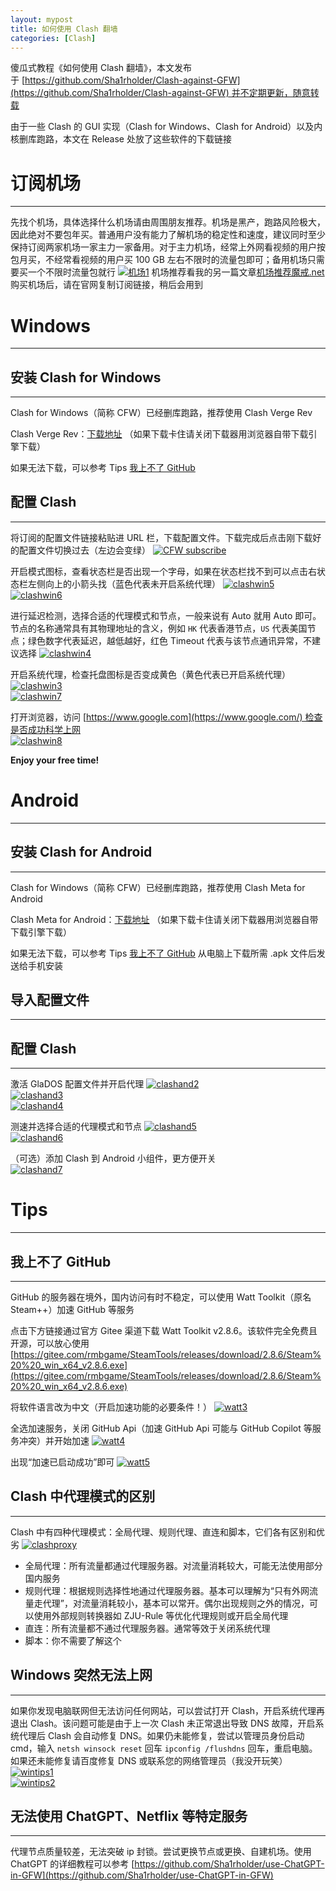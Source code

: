```yaml
---
layout: mypost
title: 如何使用 Clash 翻墙
categories: [Clash]
---
```

傻瓜式教程《如何使用 Clash 翻墙》，本文发布于 [https://github.com/Sha1rholder/Clash-against-GFW](https://github.com/Sha1rholder/Clash-against-GFW) 并不定期更新，随意转载

由于一些 Clash 的 GUI 实现（Clash for Windows、Clash for Android）以及内核删库跑路，本文在 Release 处放了这些软件的下载链接

# 订阅机场
---

先找个机场，具体选择什么机场请由周围朋友推荐。机场是黑产，跑路风险极大，因此绝对不要包年买。普通用户没有能力了解机场的稳定性和速度，建议同时至少保持订阅两家机场一家主力一家备用。对于主力机场，经常上外网看视频的用户按包月买，不经常看视频的用户买 100 GB 左右不限时的流量包即可；备用机场只需要买一个不限时流量包就行
[![机场1](https://github.com/Sha1rholder/Clash-against-GFW/raw/main/resources/%E6%9C%BA%E5%9C%BA1.png)](https://github.com/Sha1rholder/Clash-against-GFW/blob/main/resources/%E6%9C%BA%E5%9C%BA1.png)
机场推荐看我的另一篇文章[机场推荐魔戒.net](https://www.willyang.space/posts/2024/09/10/%E6%9C%BA%E5%9C%BA%E6%8E%A8%E8%8D%90.html)
购买机场后，请在官网复制订阅链接，稍后会用到

# Windows
---

## 安装 Clash for Windows
---

Clash for Windows（简称 CFW）已经删库跑路，推荐使用 Clash Verge Rev

Clash Verge Rev：[下载地址](https://github.com/clash-verge-rev/clash-verge-rev/releases/download/v1.7.7/Clash.Verge_1.7.7_x64-setup.exe)
（如果下载卡住请关闭下载器用浏览器自带下载引擎下载）

如果无法下载，可以参考 Tips [我上不了 GitHub](https://github.com/Sha1rholder/Clash-against-GFW#%E6%88%91%E4%B8%8A%E4%B8%8D%E4%BA%86-github)

## 配置 Clash
---

将订阅的配置文件链接粘贴进 URL 栏，下载配置文件。下载完成后点击刚下载好的配置文件切换过去（左边会变绿）
[![CFW subscribe](https://github.com/Sha1rholder/Clash-against-GFW/raw/main/resources/cfwsub.png)](https://github.com/Sha1rholder/Clash-against-GFW/blob/main/resources/cfwsub.png)

开启模式图标，查看状态栏是否出现一个字母，如果在状态栏找不到可以点击右状态栏左侧向上的小箭头找（蓝色代表未开启系统代理）
[![clashwin5](https://github.com/Sha1rholder/Clash-against-GFW/raw/main/resources/clashwin5.png)](https://github.com/Sha1rholder/Clash-against-GFW/blob/main/resources/clashwin5.png)  
[![clashwin6](https://github.com/Sha1rholder/Clash-against-GFW/raw/main/resources/clashwin6.png)](https://github.com/Sha1rholder/Clash-against-GFW/blob/main/resources/clashwin6.png)

进行延迟检测，选择合适的代理模式和节点，一般来说有 Auto 就用 Auto 即可。节点的名称通常具有其物理地址的含义，例如 `HK` 代表香港节点，`US` 代表美国节点；绿色数字代表延迟，越低越好，红色 Timeout 代表与该节点通讯异常，不建议选择
[![clashwin4](https://github.com/Sha1rholder/Clash-against-GFW/raw/main/resources/clashwin4.png)](https://github.com/Sha1rholder/Clash-against-GFW/blob/main/resources/clashwin4.png)

开启系统代理，检查托盘图标是否变成黄色（黄色代表已开启系统代理）
[![clashwin3](https://github.com/Sha1rholder/Clash-against-GFW/raw/main/resources/clashwin3.png)](https://github.com/Sha1rholder/Clash-against-GFW/blob/main/resources/clashwin3.png)  
[![clashwin7](https://github.com/Sha1rholder/Clash-against-GFW/raw/main/resources/clashwin7.png)](https://github.com/Sha1rholder/Clash-against-GFW/blob/main/resources/clashwin7.png)

打开浏览器，访问 [https://www.google.com](https://www.google.com/) 检查是否成功科学上网  
[![clashwin8](https://github.com/Sha1rholder/Clash-against-GFW/raw/main/resources/clashwin8.png)](https://github.com/Sha1rholder/Clash-against-GFW/blob/main/resources/clashwin8.png)

**Enjoy your free time!**

# Android
---

## 安装 Clash for Android
---

Clash for Windows（简称 CFW）已经删库跑路，推荐使用 Clash Meta for Android

Clash Meta for Android：[下载地址](https://github.com/MetaCubeX/ClashMetaForAndroid/releases/download/v2.11.0/cmfa-2.11.0-meta-arm64-v8a-release.apk)
（如果下载卡住请关闭下载器用浏览器自带下载引擎下载）

如果无法下载，可以参考 Tips [我上不了 GitHub](https://github.com/Sha1rholder/Clash-against-GFW#%E6%88%91%E4%B8%8A%E4%B8%8D%E4%BA%86-github) 从电脑上下载所需 .apk 文件后发送给手机安装

## 导入配置文件
---
## 配置 Clash
---

激活 GlaDOS 配置文件并开启代理
[![clashand2](https://github.com/Sha1rholder/Clash-against-GFW/raw/main/resources/clashand2.jpg)](https://github.com/Sha1rholder/Clash-against-GFW/blob/main/resources/clashand2.jpg)  
[![clashand3](https://github.com/Sha1rholder/Clash-against-GFW/raw/main/resources/clashand3.jpg)](https://github.com/Sha1rholder/Clash-against-GFW/blob/main/resources/clashand3.jpg)  
[![clashand4](https://github.com/Sha1rholder/Clash-against-GFW/raw/main/resources/clashand4.jpg)](https://github.com/Sha1rholder/Clash-against-GFW/blob/main/resources/clashand4.jpg)

测速并选择合适的代理模式和节点
[![clashand5](https://github.com/Sha1rholder/Clash-against-GFW/raw/main/resources/clashand5.jpg)](https://github.com/Sha1rholder/Clash-against-GFW/blob/main/resources/clashand5.jpg)  
[![clashand6](https://github.com/Sha1rholder/Clash-against-GFW/raw/main/resources/clashand6.jpg)](https://github.com/Sha1rholder/Clash-against-GFW/blob/main/resources/clashand6.jpg)

（可选）添加 Clash 到 Android 小组件，更方便开关  
[![clashand7](https://github.com/Sha1rholder/Clash-against-GFW/raw/main/resources/clashand7.jpg)](https://github.com/Sha1rholder/Clash-against-GFW/blob/main/resources/clashand7.jpg)

# Tips
---

## 我上不了 GitHub
---

GitHub 的服务器在境外，国内访问有时不稳定，可以使用 Watt Toolkit（原名 Steam++）加速 GitHub 等服务

点击下方链接通过官方 Gitee 渠道下载 Watt Toolkit v2.8.6。该软件完全免费且开源，可以放心使用  
[https://gitee.com/rmbgame/SteamTools/releases/download/2.8.6/Steam%20%20_win_x64_v2.8.6.exe](https://gitee.com/rmbgame/SteamTools/releases/download/2.8.6/Steam%20%20_win_x64_v2.8.6.exe)

将软件语言改为中文（开启加速功能的必要条件！）
[![watt3](https://github.com/Sha1rholder/Clash-against-GFW/raw/main/resources/watt3.png)](https://github.com/Sha1rholder/Clash-against-GFW/blob/main/resources/watt3.png)

全选加速服务，关闭 GitHub Api（加速 GitHub Api 可能与 GitHub Copilot 等服务冲突）并开始加速
[![watt4](https://github.com/Sha1rholder/Clash-against-GFW/raw/main/resources/watt4.png)](https://github.com/Sha1rholder/Clash-against-GFW/blob/main/resources/watt4.png)

出现“加速已启动成功”即可
[![watt5](https://github.com/Sha1rholder/Clash-against-GFW/raw/main/resources/watt5.png)](https://github.com/Sha1rholder/Clash-against-GFW/blob/main/resources/watt5.png)

## Clash 中代理模式的区别
---

Clash 中有四种代理模式：全局代理、规则代理、直连和脚本，它们各有区别和优劣
[![clashproxy](https://github.com/Sha1rholder/Clash-against-GFW/raw/main/resources/clashproxy.png)](https://github.com/Sha1rholder/Clash-against-GFW/blob/main/resources/clashproxy.png)

- 全局代理：所有流量都通过代理服务器。对流量消耗较大，可能无法使用部分国内服务
- 规则代理：根据规则选择性地通过代理服务器。基本可以理解为“只有外网流量走代理”，对流量消耗较小，基本可以常开。偶尔出现规则之外的情况，可以使用外部规则转换器如 ZJU-Rule 等优化代理规则或开启全局代理
- 直连：所有流量都不通过代理服务器。通常等效于关闭系统代理
- 脚本：你不需要了解这个

## Windows 突然无法上网
---

如果你发现电脑联网但无法访问任何网站，可以尝试打开 Clash，开启系统代理再退出 Clash。该问题可能是由于上一次 Clash 未正常退出导致 DNS 故障，开启系统代理后 Clash 会自动修复 DNS。如果仍未能修复，尝试以管理员身份启动 cmd，输入 `netsh winsock reset` 回车 `ipconfig /flushdns` 回车，重启电脑。如果还未能修复请百度修复 DNS 或联系您的网络管理员（我没开玩笑）
[![wintips1](https://github.com/Sha1rholder/Clash-against-GFW/raw/main/resources/wintips1.png)](https://github.com/Sha1rholder/Clash-against-GFW/blob/main/resources/wintips1.png)  
[![wintips2](https://github.com/Sha1rholder/Clash-against-GFW/raw/main/resources/wintips2.png)](https://github.com/Sha1rholder/Clash-against-GFW/blob/main/resources/wintips2.png)

## 无法使用 ChatGPT、Netflix 等特定服务
---

代理节点质量较差，无法突破 ip 封锁。尝试更换节点或更换、自建机场。使用 ChatGPT 的详细教程可以参考 [https://github.com/Sha1rholder/use-ChatGPT-in-GFW](https://github.com/Sha1rholder/use-ChatGPT-in-GFW)